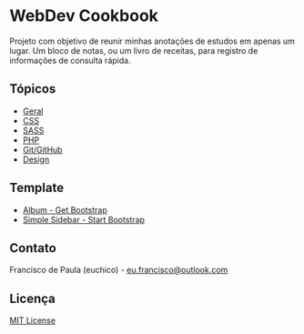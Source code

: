 # WebDev Cookbook

Projeto com objetivo de reunir minhas anotações de estudos em apenas um lugar. Um bloco de notas, ou um livro de receitas, para registro de informações de consulta rápida.

## Tópicos

* [Geral](https://euchico.github.io/webdev-cookbook/geral)
* [CSS](https://euchico.github.io/webdev-cookbook/css)
* [SASS](https://euchico.github.io/webdev-cookbook/sass)
* [PHP](https://euchico.github.io/webdev-cookbook/php)
* [Git/GitHub](https://euchico.github.io/webdev-cookbook/git-github)
* [Design](https://euchico.github.io/webdev-cookbook/design)

## Template

* [Album - Get Bootstrap](https://v5.getbootstrap.com/)
* [Simple Sidebar - Start Bootstrap](https://startbootstrap.com/)

## Contato

Francisco de Paula (euchico) - <eu.francisco@outlook.com>

## Licença

[MIT License](https://github.com/euchico/euchico.github.io/blob/master/LICENSE.md)

